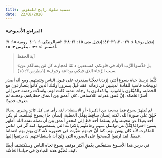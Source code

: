 ```yaml
---
title:  تنمية سلوك رابح للنفوس
date:  22/08/2020
---
```


### المراجع الأسبوعية
إنجيل يوحنا ٤: ٢٧-٣٠، ٣٩-٤٢؛ إنجيل متى ١٥: ٢١-٢٨؛ ٢تسالونيكي ١: ١-٤؛ رومية ١٥: ٧؛ أفسس ٤: ٣٢؛ ١بطرس ٣: ١٥.

> <p>آية الحفظ</p>
> «بل قدِّسوا الرَّب الإله في قلوبكم، مُستعدين دائمًا لمجاوبة كل مَن يسألكم عن سبب الرَّجاء الذي فيكم، بوداعة وخوف» (١بطرس ٣: ١٥).

كُلَّما درسنا حياة يسوع أكثر، إزددنا تعجُّبًا بمقدرته على قبول الناس وتثبيتهم. ومع أنَّه أصدر توبيخات قاسية للقادة الدينيين في زمانه، فقد قَبِلَ بسرور أولئك الذين كانوا يتصارعون مع الخطية، والمُبْتَلون بالذنوب، والمُدانون بلا رجاء. نعمته كانت لهم. وامتدَّت رحمته حتى إلى أشرِّ الخُطاة. إنَّ عُمق غفرانه اللامتناهي، كان أعمق مِن أعماق خطاياهم. ومحبته لم تعرف حدودًا.

لم يُظهِرْ يسوع قط مسحة من الكبرياء أو الاستعلاء. لقد رأى في كل كائن بشري إنسانًا خُلِقَ على صورة الله، لكنه إنسان ساقِط بِفِعْل الخطية، إنسان جاء يسوع ليخلِّصه. لم يكن أحد بعيدًا عن محبته. ولم يسقط أحد قط إلى مُنحدرٍ أعمق مِن أن تصله نعمة الله. أظهر يسوع احترامًا لِكُلِّ مَن تواصل معهم وعامَلَهم بالكرامة التي يستحقونها. لقد أثَّر في الناس للملكوت لأنه كان يؤمن بهم. كما أنَّ حياتهم تغيَّرت في حضوره لأنه كان يهتم بهم اهتماما عميقًا. لقد ارتقوا ليُصبحوا على الصورة التي وَثَقَ أن باستطاعتهم أن يرتقوا إليها.

في درس هذا الأسبوع سنتفحَّص بعُمقٍ أكثر موقف يسوع تجاه الناس وسنكتشف أيضًا كيف نُطبِّق هذه المبادئ في حياتنا الخاصَّة.